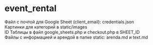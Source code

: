 # event_rental  
Файл с почтой для Google Sheet (client_email): credentials.json  
Картинки для категорий в static/images  
ID Таблицы в файл google_sheets.php и checkout.php в SHEET_ID  
Файлы с информацией и арендой в папке static: arenda.md и text.md  
